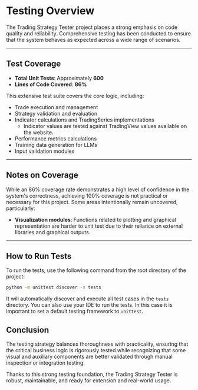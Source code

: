 
# Testing Overview

The Trading Strategy Tester project places a strong emphasis on code quality and reliability. Comprehensive testing has been conducted to ensure that the system behaves as expected across a wide range of scenarios.

---

## Test Coverage

- **Total Unit Tests**: Approximately **600**
- **Lines of Code Covered**: **86%**

This extensive test suite covers the core logic, including:
- Trade execution and management
- Strategy validation and evaluation
- Indicator calculations and TradingSeries implementations
  - Indicator values are tested against TradingView values available on the website.
- Performance metrics calculations
- Training data generation for LLMs
- Input validation modules

---

## Notes on Coverage

While an 86% coverage rate demonstrates a high level of confidence in the system's correctness, achieving 100% coverage is not practical or necessary for this project. Some areas intentionally remain uncovered, particularly:

- **Visualization modules**: Functions related to plotting and graphical representation are harder to unit test due to their reliance on external libraries and graphical outputs.

---

## How to Run Tests

To run the tests, use the following command from the root directory of the project:

```bash
python -m unittest discover -s tests
  ```

It will automatically discover and execute all test cases in the `tests` directory. You can also use your IDE to run the tests. In this case it is important to set a default testing framework to `unittest`.

## Conclusion

The testing strategy balances thoroughness with practicality, ensuring that the critical business logic is rigorously tested while recognizing that some visual and auxiliary components are better validated through manual inspection or integration testing.

Thanks to this strong testing foundation, the Trading Strategy Tester is robust, maintainable, and ready for extension and real-world usage.
